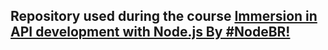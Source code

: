 ## Repository used during the course [Immersion in API development with Node.js By #NodeBR!](https://erickwendel.teachable.com/p/node-js-para-iniciantes-nodebr)
